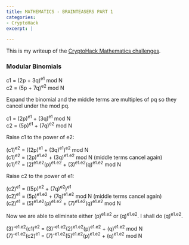 ```yaml
---
title: MATHEMATICS - BRAINTEASERS PART 1
categories:
- CryptoHack
excerpt: |
  
---
```


This is my writeup of the [CryptoHack Mathematics challenges](https://cryptohack.org/challenges/maths/).

### Modular Binomials

c1 = (2p + 3q)<sup>e1</sup> mod N <br>
c2 = (5p + 7q)<sup>e2</sup> mod N

Expand the binomial and the middle terms are multiples of pq so they cancel under the mod pq.

c1 = (2p)<sup>e1</sup> + (3q)<sup>e1</sup> mod N <br>
c2 = (5p)<sup>e1</sup> + (7q)<sup>e2</sup> mod N 

Raise c1 to the power of e2:

(c1)<sup>e2</sup> = ((2p)<sup>e1</sup> + (3q)<sup>e1</sup>)<sup>e2</sup> mod N <br>
(c1)<sup>e2</sup> = (2p)<sup>e1.e2</sup> + (3q)<sup>e1.e2</sup> mod N (middle terms cancel again) <br>
(c1)<sup>e2</sup> = (2)<sup>e1.e2</sup>(p)<sup>e1.e2</sup> + (3)<sup>e1.e2</sup>(q)<sup>e1.e2</sup> mod N

Raise c2 to the power of e1:

(c2)<sup>e1</sup> = ((5p)<sup>e2</sup> + (7q)<sup>e2</sup>)<sup>e1</sup> <br>
(c2)<sup>e1</sup> = (5p)<sup>e1.e2</sup> + (7q)<sup>e1.e2</sup> mod N (middle terms cancel again)<br>
(c2)<sup>e1</sup> = (5)<sup>e1.e2</sup>(p)<sup>e1.e2</sup> + (7)<sup>e1.e2</sup>(q)<sup>e1.e2</sup> mod N

Now we are able to eliminate either (p)<sup>e1.e2</sup> or (q)<sup>e1.e2</sup>. I shall do (q)<sup>e1.e2</sup>.

(3)<sup>-e1.e2</sup>(c1)<sup>e2</sup> = (3)<sup>-e1.e2</sup>(2)<sup>e1.e2</sup>(p)<sup>e1.e2</sup> + (q)<sup>e1.e2</sup> mod N <br>
(7)<sup>-e1.e2</sup>(c2)<sup>e1</sup> = (7)<sup>-e1.e2</sup>(5)<sup>e1.e2</sup>(p)<sup>e1.e2</sup> + (q)<sup>e1.e2</sup> mod N
